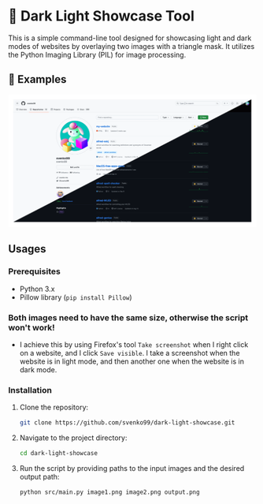 # 🔲 Dark Light Showcase Tool

This is a simple command-line tool designed for showcasing light and dark modes of websites by overlaying two images with a triangle mask. It utilizes the Python Imaging Library (PIL) for image processing.

## 📝 Examples

![examples](images/animated_example2.gif)

## Usages

### Prerequisites

- Python 3.x
- Pillow library (`pip install Pillow`)

### Both images need to have the same size, otherwise the script won't work!

- I achieve this by using Firefox's tool `Take screenshot` when I right click on a website, and I click `Save visible`. I take a screenshot when the website is in light mode, and then another one when the website is in dark mode.

### Installation

1. Clone the repository:

   ```bash
   git clone https://github.com/svenko99/dark-light-showcase.git
   ```

2. Navigate to the project directory:

   ```bash
   cd dark-light-showcase
   ```

3. Run the script by providing paths to the input images and the desired output path:

   ```bash
   python src/main.py image1.png image2.png output.png
   ```
